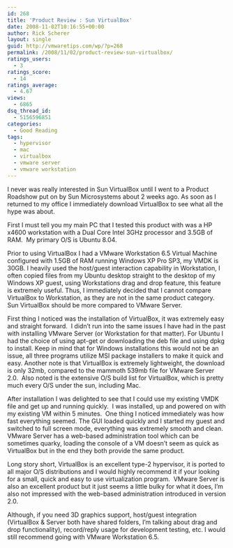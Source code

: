 ```yaml
---
id: 268
title: 'Product Review : Sun VirtualBox'
date: 2008-11-02T10:16:55+00:00
author: Rick Scherer
layout: single
guid: http://vmwaretips.com/wp/?p=268
permalink: /2008/11/02/product-review-sun-virtualbox/
ratings_users:
  - 3
ratings_score:
  - 14
ratings_average:
  - 4.67
views:
  - 6865
dsq_thread_id:
  - 5156596851
categories:
  - Good Reading
tags:
  - hypervisor
  - mac
  - virtualbox
  - vmware server
  - vmware workstation
---
```

I never was really interested in Sun VirtualBox until I went to a Product Roadshow put on by Sun Microsystems about 2 weeks ago. As soon as I returned to my office I immediately download VirtualBox to see what all the hype was about.

<!--more-->

First I must tell you my main PC that I tested this product with was a HP x4600 workstation with a Dual Core Intel 3GHz processor and 3.5GB of RAM.  My primary O/S is Ubuntu 8.04.

Prior to using VirtualBox I had a VMware Workstation 6.5 Virtual Machine configured with 1.5GB of RAM running Windows XP Pro SP3, my VMDK is 30GB. I heavily used the host/guest interaction capability in Workstation, I often copied files from my Ubuntu desktop straight to the desktop of my Windows XP guest, using Workstations drag and drop feature, this feature is extremely useful. Thus, I immediately decided that I cannot compare VirtualBox to Workstation, as they are not in the same product category. Sun VirtualBox should be more compared to VMware Server.

First thing I noticed was the installation of VirtualBox, it was extremely easy and straight forward.  I didn&#8217;t run into the same issues I have had in the past with installing VMware Server (or Workstation for that matter). For Ubuntu I had the choice of using apt-get or downloading the deb file and using dpkg to install. Keep in mind that for Windows installations this would not be an issue, all three programs utilize MSI package installers to make it quick and easy. Another note is that VirtualBox is extremely lightweight, the download is only 32mb, compared to the mammoth 539mb file for VMware Server 2.0.  Also noted is the extensive O/S build list for VirtualBox, which is pretty much every O/S under the sun, including Mac.

After installation I was delighted to see that I could use my existing VMDK file and get up and running quickly.  I was installed, up and powered on with my existing VM within 5 minutes.  One thing I noticed immediately was how fast everything seemed. The GUI loaded quickly and I started my guest and switched to full screen mode, everything was extremely smooth and clean.  VMware Server has a web-based administration tool which can be sometimes quarky, loading the console of a VM doesn&#8217;t seem as quick as VirtualBox but in the end they both provide the same product.

Long story short, VirtualBox is an excellent type-2 hypervisor, it is ported to all major O/S distributions and I would highly recommend it if your looking for a small, quick and easy to use virtualization program.  VMware Server is also an excellent product but it just seems a little bulky for what it does, I&#8217;m also not impressed with the web-based administration introduced in version 2.0.

Although, if you need 3D graphics support, host/guest integration (VirtualBox & Server both have shared folders, I&#8217;m talking about drag and drop functionality), record/reply usage for development testing, etc. I would still recommend going with VMware Workstation 6.5.
